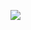 ![](https://www.nta.go.jp/tmp/7c8421e8-59f3-4fc6-ae8e-1f64319bda07/images/504d0df155e611bc2556e15724ff01f582df08a2c87ee0436050efc08b5060a8.jpg)
